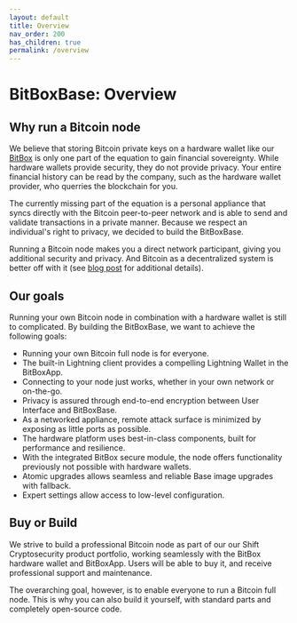 ```yaml
---
layout: default
title: Overview
nav_order: 200
has_children: true
permalink: /overview
---
```

# BitBoxBase: Overview

## Why run a Bitcoin node

We believe that storing Bitcoin private keys on a hardware wallet like our [BitBox](https://shiftcrypto.ch) is only one part of the equation to gain financial sovereignty.
While hardware wallets provide security, they do not provide privacy.
Your entire financial history can be read by the company, such as the hardware wallet provider, who querries the blockchain for you.

The currently missing part of the equation is a personal appliance that syncs directly with the Bitcoin peer-to-peer network and is able to send and validate transactions in a private manner.
Because we respect an individual's right to privacy, we decided to build the BitBoxBase.

Running a Bitcoin node makes you a direct network participant, giving you additional security and privacy.
And Bitcoin as a decentralized system is better off with it (see [blog post](https://medium.com/shiftcrypto/we-need-bitcoin-full-nodes-economic-ones-fd17efcb61fb) for additional details).

## Our goals

Running your own Bitcoin node in combination with a hardware wallet is still to complicated.
By building the BitBoxBase, we want to achieve the following goals:

* Running your own Bitcoin full node is for everyone.
* The built-in Lightning client provides a compelling Lightning Wallet in the BitBoxApp.
* Connecting to your node just works, whether in your own network or on-the-go.
* Privacy is assured through end-to-end encryption between User Interface and BitBoxBase.
* As a networked appliance, remote attack surface is minimized by exposing as little ports as possible.
* The hardware platform uses best-in-class components, built for performance and resilience.
* With the integrated BitBox secure module, the node offers functionality previously not possible with hardware wallets.
* Atomic upgrades allows seamless and reliable Base image upgrades with fallback.
* Expert settings allow access to low-level configuration.

## Buy or Build

We strive to build a professional Bitcoin node as part of our our Shift Cryptosecurity product portfolio, working seamlessly with the BitBox hardware wallet and BitBoxApp.
Users will be able to buy it, and receive professional support and maintenance.

The overarching goal, however, is to enable everyone to run a Bitcoin full node.
This is why you can also build it yourself, with standard parts and completely open-source code.
